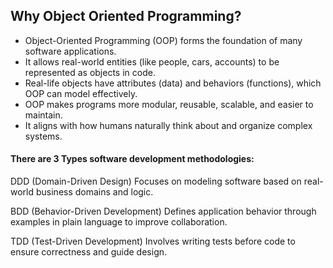 ## Why Object Oriented Programming?
- Object-Oriented Programming (OOP) forms the foundation of many software applications.
- It allows real-world entities (like people, cars, accounts) to be represented as objects in code.
- Real-life objects have attributes (data) and behaviors (functions), which OOP can model effectively.
- OOP makes programs more modular, reusable, scalable, and easier to maintain.
- It aligns with how humans naturally think about and organize complex systems.

#### There are 3 Types software development methodologies:

DDD (Domain-Driven Design)
Focuses on modeling software based on real-world business domains and logic.

BDD (Behavior-Driven Development)
Defines application behavior through examples in plain language to improve collaboration.

TDD (Test-Driven Development)
Involves writing tests before code to ensure correctness and guide design.
